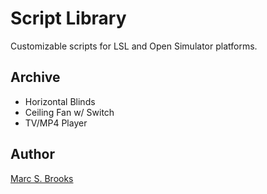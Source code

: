 # Script Library

Customizable scripts for LSL and Open Simulator platforms.

## Archive

- Horizontal Blinds
- Ceiling Fan w/ Switch
- TV/MP4 Player

## Author

[Marc S. Brooks](https://github.com/nuxy)

